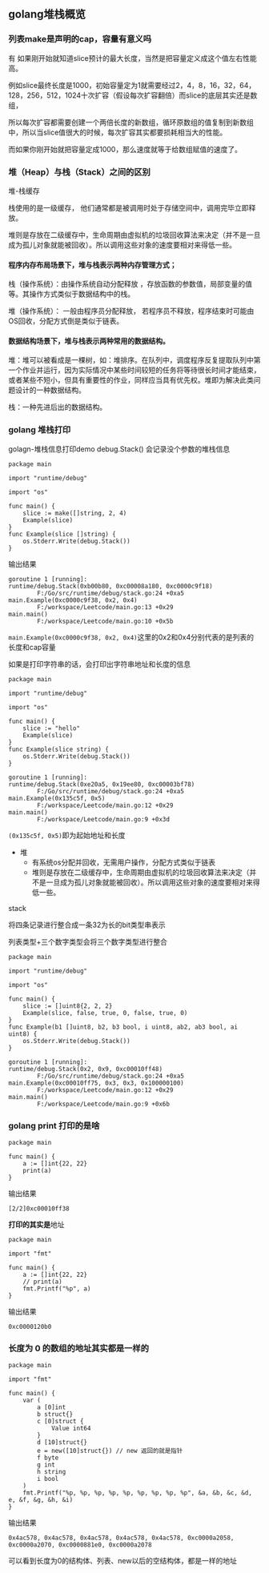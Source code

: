 ## golang堆栈概览
### 列表make是声明的cap，容量有意义吗
有
如果刚开始就知道slice预计的最大长度，当然是把容量定义成这个值左右性能高。

例如slice最终长度是1000，初始容量定为1就需要经过2，4，8，16，32，64，128，256，512，1024十次扩容（假设每次扩容翻倍）而slice的底层其实还是数组，

所以每次扩容都需要创建一个两倍长度的新数组，循环原数组的值复制到新数组中，所以当slice值很大的时候，每次扩容其实都要损耗相当大的性能。

而如果你刚开始就把容量定成1000，那么速度就等于给数组赋值的速度了。
### 堆（Heap）与栈（Stack）之间的区别
堆-栈缓存

栈使用的是一级缓存， 他们通常都是被调用时处于存储空间中，调用完毕立即释放。

堆则是存放在二级缓存中，生命周期由虚拟机的垃圾回收算法来决定（并不是一旦成为孤儿对象就能被回收）。所以调用这些对象的速度要相对来得低一些。
#### 程序内存布局场景下，堆与栈表示两种内存管理方式；
栈（操作系统）：由操作系统自动分配释放 ，存放函数的参数值，局部变量的值等。其操作方式类似于数据结构中的栈。

堆（操作系统）： 一般由程序员分配释放， 若程序员不释放，程序结束时可能由OS回收，分配方式倒是类似于链表。
#### 数据结构场景下，堆与栈表示两种常用的数据结构。
堆：堆可以被看成是一棵树，如：堆排序。在队列中，调度程序反复提取队列中第一个作业并运行，因为实际情况中某些时间较短的任务将等待很长时间才能结束，或者某些不短小，但具有重要性的作业，同样应当具有优先权。堆即为解决此类问题设计的一种数据结构。

栈：一种先进后出的数据结构。

### golang 堆栈打印
golagn-堆栈信息打印demo
debug.Stack() 会记录没个参数的堆栈信息
```
package main

import "runtime/debug"

import "os"

func main() {
	slice := make([]string, 2, 4)
	Example(slice)
}
func Example(slice []string) {
	os.Stderr.Write(debug.Stack())
}
```
输出结果
```
goroutine 1 [running]:
runtime/debug.Stack(0xb00b80, 0xc00008a180, 0xc0000c9f18)
        F:/Go/src/runtime/debug/stack.go:24 +0xa5
main.Example(0xc0000c9f38, 0x2, 0x4)
        F:/workspace/Leetcode/main.go:13 +0x29
main.main()
        F:/workspace/Leetcode/main.go:10 +0x5b
```
`main.Example(0xc0000c9f38, 0x2, 0x4)`这里的0x2和0x4分别代表的是列表的长度和cap容量

如果是打印字符串的话，会打印出字符串地址和长度的信息
```
package main

import "runtime/debug"

import "os"

func main() {
	slice := "hello"
	Example(slice)
}
func Example(slice string) {
	os.Stderr.Write(debug.Stack())
}
```
```
goroutine 1 [running]:
runtime/debug.Stack(0xe20a5, 0x19ee80, 0xc00003bf78)
        F:/Go/src/runtime/debug/stack.go:24 +0xa5
main.Example(0x135c5f, 0x5)
        F:/workspace/Leetcode/main.go:12 +0x29
main.main()
        F:/workspace/Leetcode/main.go:9 +0x3d
```
`(0x135c5f, 0x5)`即为起始地址和长度
- 堆
    - 有系统os分配并回收，无需用户操作，分配方式类似于链表
    - 堆则是存放在二级缓存中，生命周期由虚拟机的垃圾回收算法来决定（并不是一旦成为孤儿对象就能被回收）。所以调用这些对象的速度要相对来得低一些。

stack

将四条记录进行整合成一条32为长的bit类型串表示

列表类型+三个数字类型会将三个数字类型进行整合

```
package main

import "runtime/debug"

import "os"

func main() {
	slice := []uint8{2, 2, 2}
	Example(slice, false, true, 0, false, true, 0)
}
func Example(b1 []uint8, b2, b3 bool, i uint8, ab2, ab3 bool, ai uint8) {
	os.Stderr.Write(debug.Stack())
}
```
```
goroutine 1 [running]:
runtime/debug.Stack(0x2, 0x9, 0xc00010ff48)
        F:/Go/src/runtime/debug/stack.go:24 +0xa5
main.Example(0xc00010ff75, 0x3, 0x3, 0x100000100)
        F:/workspace/Leetcode/main.go:12 +0x29
main.main()
        F:/workspace/Leetcode/main.go:9 +0x6b
```
### golang print 打印的是啥
```golang
package main

func main() {
	a := []int{22, 22}
	print(a)
}

```
输出结果
```
[2/2]0xc00010ff38
```

**打印的其实是**地址

```
package main

import "fmt"

func main() {
	a := []int{22, 22}
	// print(a)
	fmt.Printf("%p", a)
}

```
输出结果
```
0xc0000120b0
```
### 长度为 0 的数组的地址其实都是一样的
```
package main

import "fmt"

func main() {
	var (
		a [0]int
		b struct{}
		c [0]struct {
			Value int64
		}
		d [10]struct{}
		e = new([10]struct{}) // new 返回的就是指针
		f byte
		g int
		h string
		i bool
	)
	fmt.Printf("%p, %p, %p, %p, %p, %p, %p, %p, %p", &a, &b, &c, &d, e, &f, &g, &h, &i)
}

```
输出结果
```
0x4ac578, 0x4ac578, 0x4ac578, 0x4ac578, 0x4ac578, 0xc0000a2058, 0xc0000a2070, 0xc0000881e0, 0xc0000a2078
```
可以看到长度为0的结构体、列表、new以后的空结构体，都是一样的地址
